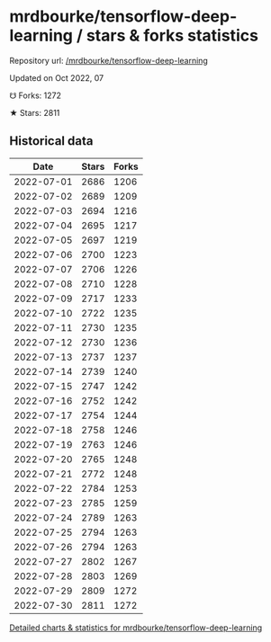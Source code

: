 # mrdbourke/tensorflow-deep-learning / stars & forks statistics

Repository url: [/mrdbourke/tensorflow-deep-learning](https://github.com/mrdbourke/tensorflow-deep-learning)

Updated on Oct 2022, 07

☋ Forks: 1272

★ Stars: 2811

## Historical data
| Date | Stars | Forks |
|------|-------|-------|
| 2022-07-01 | 2686 | 1206 | 
| 2022-07-02 | 2689 | 1209 | 
| 2022-07-03 | 2694 | 1216 | 
| 2022-07-04 | 2695 | 1217 | 
| 2022-07-05 | 2697 | 1219 | 
| 2022-07-06 | 2700 | 1223 | 
| 2022-07-07 | 2706 | 1226 | 
| 2022-07-08 | 2710 | 1228 | 
| 2022-07-09 | 2717 | 1233 | 
| 2022-07-10 | 2722 | 1235 | 
| 2022-07-11 | 2730 | 1235 | 
| 2022-07-12 | 2730 | 1236 | 
| 2022-07-13 | 2737 | 1237 | 
| 2022-07-14 | 2739 | 1240 | 
| 2022-07-15 | 2747 | 1242 | 
| 2022-07-16 | 2752 | 1242 | 
| 2022-07-17 | 2754 | 1244 | 
| 2022-07-18 | 2758 | 1246 | 
| 2022-07-19 | 2763 | 1246 | 
| 2022-07-20 | 2765 | 1248 | 
| 2022-07-21 | 2772 | 1248 | 
| 2022-07-22 | 2784 | 1253 | 
| 2022-07-23 | 2785 | 1259 | 
| 2022-07-24 | 2789 | 1263 | 
| 2022-07-25 | 2794 | 1263 | 
| 2022-07-26 | 2794 | 1263 | 
| 2022-07-27 | 2802 | 1267 | 
| 2022-07-28 | 2803 | 1269 | 
| 2022-07-29 | 2809 | 1272 | 
| 2022-07-30 | 2811 | 1272 | 


[Detailed charts & statistics for mrdbourke/tensorflow-deep-learning](https://reviewgithub.com/rep/mrdbourke/tensorflow-deep-learning)
